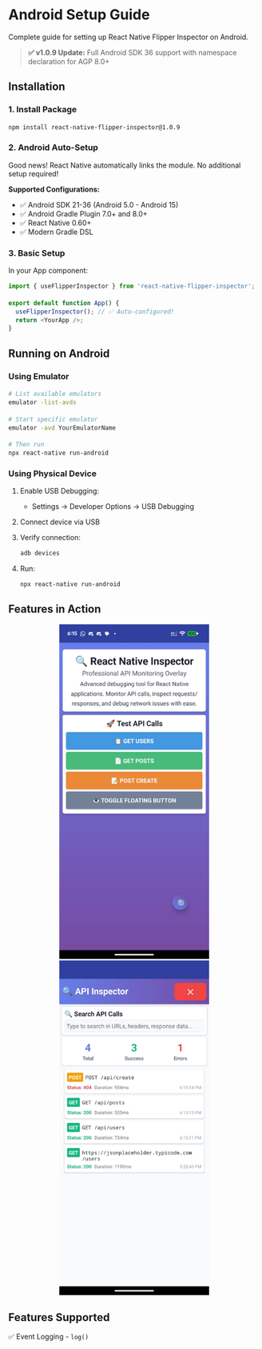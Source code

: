 # Android Setup Guide

Complete guide for setting up React Native Flipper Inspector on Android.

> **✅ v1.0.9 Update:** Full Android SDK 36 support with namespace declaration for AGP 8.0+

## Installation

### 1. Install Package

```bash
npm install react-native-flipper-inspector@1.0.9
```

### 2. Android Auto-Setup

Good news! React Native automatically links the module. No additional setup required!

**Supported Configurations:**
- ✅ Android SDK 21-36 (Android 5.0 - Android 15)
- ✅ Android Gradle Plugin 7.0+ and 8.0+
- ✅ React Native 0.60+
- ✅ Modern Gradle DSL

### 3. Basic Setup

In your App component:

```typescript
import { useFlipperInspector } from 'react-native-flipper-inspector';

export default function App() {
  useFlipperInspector(); // ✅ Auto-configured!
  return <YourApp />;
}
```

## Running on Android

### Using Emulator

```bash
# List available emulators
emulator -list-avds

# Start specific emulator
emulator -avd YourEmulatorName

# Then run
npx react-native run-android
```

### Using Physical Device

1. Enable USB Debugging:
   - Settings → Developer Options → USB Debugging

2. Connect device via USB

3. Verify connection:
   ```bash
   adb devices
   ```

4. Run:
   ```bash
   npx react-native run-android
   ```

## Features in Action

<div align="center">
  <img src="../screenshots/floating-button.jpeg" width="300" alt="Floating Button">
  <img src="../screenshots/api-inspector-list.jpeg" width="300" alt="API Inspector">
</div>

## Features Supported

✅ Event Logging - `log()`